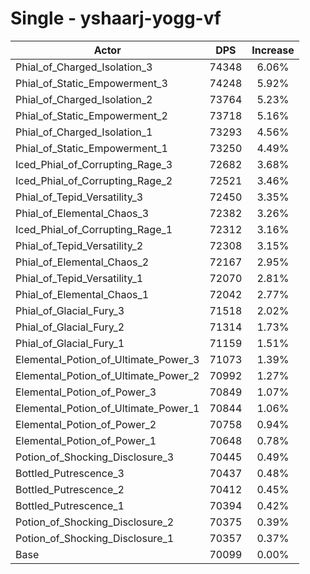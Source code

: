 # Single - yshaarj-yogg-vf
| Actor | DPS | Increase |
|---|:---:|:---:|
|Phial_of_Charged_Isolation_3|74348|6.06%|
|Phial_of_Static_Empowerment_3|74248|5.92%|
|Phial_of_Charged_Isolation_2|73764|5.23%|
|Phial_of_Static_Empowerment_2|73718|5.16%|
|Phial_of_Charged_Isolation_1|73293|4.56%|
|Phial_of_Static_Empowerment_1|73250|4.49%|
|Iced_Phial_of_Corrupting_Rage_3|72682|3.68%|
|Iced_Phial_of_Corrupting_Rage_2|72521|3.46%|
|Phial_of_Tepid_Versatility_3|72450|3.35%|
|Phial_of_Elemental_Chaos_3|72382|3.26%|
|Iced_Phial_of_Corrupting_Rage_1|72312|3.16%|
|Phial_of_Tepid_Versatility_2|72308|3.15%|
|Phial_of_Elemental_Chaos_2|72167|2.95%|
|Phial_of_Tepid_Versatility_1|72070|2.81%|
|Phial_of_Elemental_Chaos_1|72042|2.77%|
|Phial_of_Glacial_Fury_3|71518|2.02%|
|Phial_of_Glacial_Fury_2|71314|1.73%|
|Phial_of_Glacial_Fury_1|71159|1.51%|
|Elemental_Potion_of_Ultimate_Power_3|71073|1.39%|
|Elemental_Potion_of_Ultimate_Power_2|70992|1.27%|
|Elemental_Potion_of_Power_3|70849|1.07%|
|Elemental_Potion_of_Ultimate_Power_1|70844|1.06%|
|Elemental_Potion_of_Power_2|70758|0.94%|
|Elemental_Potion_of_Power_1|70648|0.78%|
|Potion_of_Shocking_Disclosure_3|70445|0.49%|
|Bottled_Putrescence_3|70437|0.48%|
|Bottled_Putrescence_2|70412|0.45%|
|Bottled_Putrescence_1|70394|0.42%|
|Potion_of_Shocking_Disclosure_2|70375|0.39%|
|Potion_of_Shocking_Disclosure_1|70357|0.37%|
|Base|70099|0.00%|
